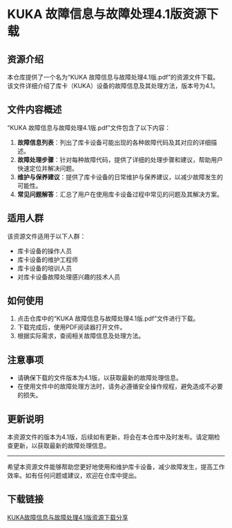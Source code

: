 # KUKA 故障信息与故障处理4.1版资源下载

## 资源介绍

本仓库提供了一个名为“KUKA 故障信息与故障处理4.1版.pdf”的资源文件下载。该文件详细介绍了库卡（KUKA）设备的故障信息及其处理方法，版本号为4.1。

## 文件内容概述

“KUKA 故障信息与故障处理4.1版.pdf”文件包含了以下内容：

1. **故障信息列表**：列出了库卡设备可能出现的各种故障代码及其对应的详细描述。
2. **故障处理步骤**：针对每种故障代码，提供了详细的处理步骤和建议，帮助用户快速定位并解决问题。
3. **维护与保养建议**：提供了库卡设备的日常维护与保养建议，以减少故障发生的可能性。
4. **常见问题解答**：汇总了用户在使用库卡设备过程中常见的问题及其解决方案。

## 适用人群

该资源文件适用于以下人群：

- 库卡设备的操作人员
- 库卡设备的维护工程师
- 库卡设备的培训人员
- 对库卡设备故障处理感兴趣的技术人员

## 如何使用

1. 点击仓库中的“KUKA 故障信息与故障处理4.1版.pdf”文件进行下载。
2. 下载完成后，使用PDF阅读器打开文件。
3. 根据实际需求，查阅相关故障信息及处理方法。

## 注意事项

- 请确保下载的文件版本为4.1版，以获取最新的故障处理信息。
- 在使用文件中的故障处理方法时，请务必遵循安全操作规程，避免造成不必要的损失。

## 更新说明

本资源文件的版本为4.1版，后续如有更新，将会在本仓库中及时发布。请定期检查更新，以获取最新的故障处理信息。

---

希望本资源文件能够帮助您更好地使用和维护库卡设备，减少故障发生，提高工作效率。如有任何问题或建议，欢迎在仓库中提出。

## 下载链接

[KUKA故障信息与故障处理4.1版资源下载分享](https://pan.quark.cn/s/52613aa596e2)